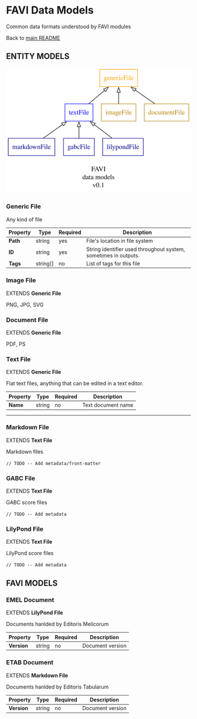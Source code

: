 # FAVI Data Models

Common data formats understood by FAVI modules

Back to [main README](../../README.md)

## ENTITY MODELS

![FAVI data models](./favi-data-models.svg "FAVI data models")

### Generic File

Any kind of file

| Property | Type | Required | Description |
| --- | --- | --- | --- |
| **Path** | string | yes | File's location in file system |
| **ID** | string | yes | String identifier used throughout system, sometimes in outputs. |
| **Tags** | string[] | no | List of tags for this file |

### Image File

EXTENDS **Generic File**  

PNG, JPG, SVG

### Document File

EXTENDS **Generic File**  

PDF, PS

### Text File

EXTENDS **Generic File**  

Flat text files, anything that can be edited in a text editor.

| Property | Type | Required | Description |
| --- | --- | --- | --- |
| **Name** | string | no | Text document name |

---

### Markdown File

EXTENDS **Text File**  

Markdown files

`// TODO -- Add metadata/front-matter`

### GABC File

EXTENDS **Text File**  

GABC score files

`// TODO -- Add metadata`

### LilyPond File

EXTENDS **Text File**  

LilyPond score files

`// TODO -- Add metadata`

## FAVI MODELS

### EMEL Document

EXTENDS **LilyPond File**  

Documents hanlded by Editoris Melicorum

| Property | Type | Required | Description |
| --- | --- | --- | --- |
| **Version** | string | no | Document version |

### ETAB Document

EXTENDS **Markdown File**  

Documents hanlded by Editoris Tabularum

| Property | Type | Required | Description |
| --- | --- | --- | --- |
| **Version** | string | no | Document version |
